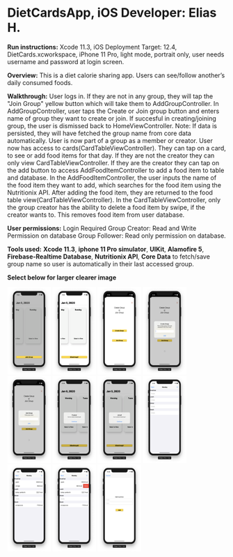 # DietCardsApp, iOS Developer: Elias H.

**Run instructions:** 
Xcode 11.3, iOS Deployment Target: 12.4, DietCards.xcworkspace, iPhone 11 Pro, light mode, portrait only, user needs username and password at login screen.

**Overview:** 
This is a diet calorie sharing app. Users can see/follow another’s daily consumed foods.

**Walkthrough:**
User logs in. If they are not in any group, they will tap the "Join Group" yellow button which will take them to AddGroupController. In AddGroupController, user taps the Create or Join group button and enters name of group they want to create or join. If succesful in creating/joining group, the user is dismissed back to HomeViewController. Note: If data is persisted, they will have fetched the group name from core data automatically.
User is now part of a group as a member or creator. User now has access to cards(CardTableViewController). They can tap on a card, to see or add food items for that day.
If they are not the creator they can only view CardTableViewController. If they are the creator they can tap on the add button to access AddFoodItemController to add a food item to table and database. In the AddFoodItemController, the user inputs the name of the food item they want to add, which searches for the food item using the Nutritionix API. After adding the food item, they are returned to the food table view(CardTableViewController).
In the CardTableViewController, only the group creator has the ability to delete a food item by swipe, if the creator wants to. This removes food item from user database.

**User permissions:**
Login Required
Group Creator: Read and Write Permission on database
Group Follower: Read only permission on database.

**Tools used:** **Xcode 11.3**, **iphone 11 Pro simulator**, **UIKit**, **Alamofire 5**, **Firebase-Realtime Database**, **Nutritionix API**, **Core Data** to fetch/save group name so user is automatically in their last accessed group.

**Select below for larger clearer image**

<p float="left">
<img src = "Images/Screen%20Shot%202020-01-05%20at%2011.33.33%20AM.png" width="100" height="200">
<img src = "Images/Screen%20Shot%202020-01-05%20at%2011.48.49%20AM.png" width="100" height="200">
<img src = "Images/Screen%20Shot%202020-01-05%20at%2011.48.01%20AM.png" width="100" height="200">
<img src = "Images/Screen%20Shot%202020-01-05%20at%206.34.31%20PM.png" width="100" height="200">
<img src = "Images/Screen%20Shot%202020-01-05%20at%2011.44.07%20PM.png" width="100" height="200">
<img src = "Images/Screen%20Shot%202020-01-06%20at%2012.58.16%20AM.png" width="100" height="200">
<img src = "Images/Screen%20Shot%202020-01-05%20at%2011.52.19%20AM.png" width="100" height="200">
<img src = "Images/Screen%20Shot%202020-01-05%20at%206.34.48%20PM.png" width="100" height="200">
<img src = "Images/Screen%20Shot%202020-01-05%20at%206.35.35%20PM.png" width="100" height="200">
<img src = "Images/Screen%20Shot%202020-01-05%20at%206.35.40%20PM.png" width="100" height="200">
<img src = "Images/Screen%20Shot%202020-01-06%20at%2012.58.26%20AM.png" width="100" height="200">

</p>
